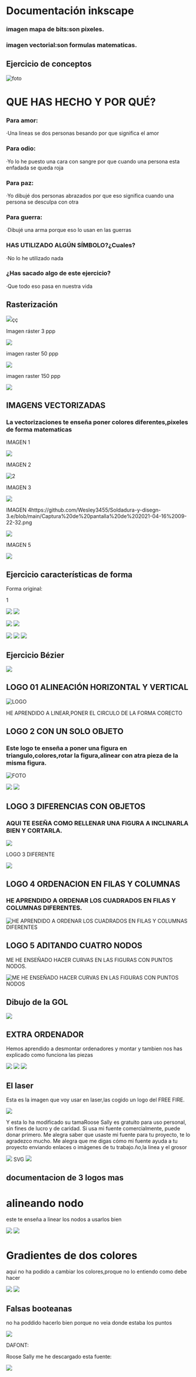 # Documentación inkscape

### imagen mapa de bits:son pixeles.

### imagen vectorial:son formulas matematicas.

## Ejercicio de conceptos

![foto](https://github.com/Wesley3455/Soldadura-y-disegn-3.e/blob/main/wesley%20dibujo.jpg)

# QUE HAS HECHO Y POR QUÉ?

### Para amor:

·Una lineas se dos personas besando por que significa el amor

### Para odio:

·Yo lo he puesto una cara con sangre por que cuando una persona esta enfadada se queda roja

### Para paz:

·Yo dibujé dos personas abrazados por que eso significa cuando una persona se desculpa con otra

### Para guerra:

·Dibujé una arma porque eso lo usan en las guerras 

### HAS UTILIZADO ALGÚN SÍMBOLO?¿Cuales?

·No lo he utilizado nada 

### ¿Has sacado algo de este ejercicio?

·Que todo eso pasa en nuestra vida

## Rasterización


![](https://raw.githubusercontent.com/Wesley3455/Soldadura-y-disegn-3.e/4031af05e05df972cde74e512c2421056919aeba/imagen%20vectorial.svg)çç

Imagen ráster 3 ppp

![](https://raw.githubusercontent.com/Wesley3455/Soldadura-y-disegn-3.e/main/rect88.png)

imagen raster 50 ppp

![](https://github.com/Wesley3455/Soldadura-y-disegn-3.e/blob/main/rect88wb.png)

imagen raster 150 ppp

![](https://github.com/Wesley3455/Soldadura-y-disegn-3.e/blob/main/rect88150.png)

## IMAGENS VECTORIZADAS 


### La vectorizaciones te enseña poner colores diferentes,pixeles de forma matematicas


IMAGEN 1

![](https://github.com/Wesley3455/Soldadura-y-disegn-3.e/blob/main/imagen%20vectorizada%202.svg)

IMAGEN 2

![2](https://github.com/Wesley3455/Soldadura-y-disegn-3.e/blob/main/imagen%20vectorizada%203.svg)

IMAGEN 3

![](https://github.com/Wesley3455/Soldadura-y-disegn-3.e/blob/main/imagen%20vectorizada%204.svg)

IMAGEN 4https://github.com/Wesley3455/Soldadura-y-disegn-3.e/blob/main/Captura%20de%20pantalla%20de%202021-04-16%2009-22-32.png

![](https://github.com/Wesley3455/Soldadura-y-disegn-3.e/blob/main/leon%20vectorizado%201.svg)

IMAGEN 5

![](https://github.com/Wesley3455/Soldadura-y-disegn-3.e/blob/main/imagen%20vectorizada%20CON%20DETECCION%20DE%20BORDES%20.svg)

## Ejercicio características de forma

Forma original:

1

![](https://github.com/Wesley3455/Soldadura-y-disegn-3.e/blob/main/Captura%20de%20pantalla%20de%202021-03-25%2012-32-58.png)
![](https://github.com/Wesley3455/Soldadura-y-disegn-3.e/blob/main/Captura%20de%20pantalla%20de%202021-03-25%2013-06-30.png)


![](https://github.com/Wesley3455/Soldadura-y-disegn-3.e/blob/main/Captura%20de%20pantalla%20de%202021-03-25%2012-57-01.png)
![](https://github.com/Wesley3455/Soldadura-y-disegn-3.e/blob/main/Captura%20de%20pantalla%20de%202021-03-25%2012-33-29.png)


![](https://github.com/Wesley3455/Soldadura-y-disegn-3.e/blob/main/Captura%20de%20pantalla%20de%202021-03-25%2012-33-29.png)
![](https://github.com/Wesley3455/Soldadura-y-disegn-3.e/blob/main/Captura%20de%20pantalla%20de%202021-03-25%2013-03-14.png)
![](https://github.com/Wesley3455/Soldadura-y-disegn-3.e/blob/main/Captura%20de%20pantalla%20de%202021-03-25%2013-08-35.png)


## Ejercicio Bézier

![](https://github.com/Wesley3455/Soldadura-y-disegn-3.e/blob/main/Captura%20de%20pantalla%20de%202021-03-25%2013-25-30.png)

## LOGO 01 ALINEACIÓN HORIZONTAL Y VERTICAL 

![LOGO](https://github.com/Wesley3455/Soldadura-y-disegn-3.e/blob/main/WESLEY%20BC.svg)

HE APRENDIDO A LINEAR,PONER EL CIRCULO DE LA FORMA CORECTO

## LOGO 2 CON UN SOLO OBJETO

### Este logo te enseña a poner una figura en triangulo,colores,rotar la figura,alinear con atra pieza de la misma figura.

![FOTO](https://github.com/Wesley3455/Soldadura-y-disegn-3.e/blob/main/Captura%20de%20pantalla%20de%202021-04-08%2012-29-59.png)


![](https://github.com/Wesley3455/Soldadura-y-disegn-3.e/blob/main/Captura%20de%20pantalla%20de%202021-04-08%2012-27-05.png)
![](https://github.com/Wesley3455/Soldadura-y-disegn-3.e/blob/main/Captura%20de%20pantalla%20de%202021-04-08%2012-30-49.png)

## LOGO 3 DIFERENCIAS CON OBJETOS

### AQUI TE ESEÑA COMO RELLENAR UNA FIGURA A INCLINARLA BIEN Y CORTARLA.

![](https://github.com/Wesley3455/Soldadura-y-disegn-3.e/blob/main/Captura%20de%20pantalla%20de%202021-04-08%2013-02-48.png)

LOGO 3 DIFERENTE

![](https://github.com/Wesley3455/Soldadura-y-disegn-3.e/blob/main/Captura%20de%20pantalla%20de%202021-04-08%2013-13-40.png)

## LOGO 4   ORDENACION EN FILAS Y COLUMNAS

### HE APRENDIDO A ORDENAR LOS CUADRADOS EN FILAS Y COLUMNAS DIFERENTES.

![HE APRENDIDO A ORDENAR LOS CUADRADOS EN FILAS Y COLUMNAS DIFERENTES](https://github.com/Wesley3455/Soldadura-y-disegn-3.e/blob/main/Captura%20de%20pantalla%20de%202021-04-08%2013-37-17.png)

## LOGO 5 ADITANDO CUATRO NODOS 

ME HE ENSEÑADO HACER CURVAS EN LAS FIGURAS CON PUNTOS NODOS.

![ME HE ENSEÑADO HACER CURVAS EN LAS FIGURAS CON PUNTOS NODOS](https://github.com/Wesley3455/Soldadura-y-disegn-3.e/blob/main/Captura%20de%20pantalla%20de%202021-04-08%2013-52-49.png)

## Dibujo de la GOL

![](https://github.com/Wesley3455/Soldadura-y-disegn-3.e/blob/main/Captura%20de%20pantalla%20de%202021-04-09%2012-13-56.png)


## EXTRA ORDENADOR

Hemos aprendido a desmontar ordenadores y montar y tambien nos has explicado como funciona las piezas 


![](https://github.com/Wesley3455/Soldadura-y-disegn-3.e/blob/main/1618471274924.jpg)
![](https://github.com/Wesley3455/Soldadura-y-disegn-3.e/blob/main/1618471274927.jpg)
![](https://github.com/Wesley3455/Soldadura-y-disegn-3.e/blob/main/1618471274929.jpg)

## El laser

Esta es la imagen que voy  usar en laser,las cogido un logo del FREE FIRE.


![](https://github.com/Wesley3455/Soldadura-y-disegn-3.e/blob/main/Captura%20de%20pantalla%20de%202021-04-15%2010-09-17.png)


Y esta lo ha modificado su tamaRoose Sally es gratuito para uso personal, sin fines de lucro y de caridad.
Si usa mi fuente comercialmente, puede donar primero.
Me alegra saber que usaste mi fuente para tu proyecto, te lo agradezco mucho. Me alegra que me digas cómo mi fuente ayuda a tu proyecto enviando enlaces o imágenes de tu trabajo.ño,la linea y el grosor

![](https://github.com/Wesley3455/Soldadura-y-disegn-3.e/blob/main/Captura%20de%20pantalla%20de%202021-04-15%2010-10-40.png)
SVG
![](https://github.com/Wesley3455/Soldadura-y-disegn-3.e/blob/main/logo%20free%20fire.svg)


## documentacion de 3 logos mas 

# alineando nodo

 este te enseña a linear los nodos a usarlos bien 

![](https://github.com/Wesley3455/Soldadura-y-disegn-3.e/blob/main/Captura%20de%20pantalla%20de%202021-04-16%2009-22-32.png)
![](https://github.com/Wesley3455/Soldadura-y-disegn-3.e/blob/main/Captura%20de%20pantalla%20de%202021-04-16%2009-27-18.png)



# Gradientes de dos colores

aqui no ha podido a cambiar los colores,proque no lo entiendo como debe hacer 

![](https://github.com/Wesley3455/Soldadura-y-disegn-3.e/blob/main/Captura%20de%20pantalla%20de%202021-04-16%2009-45-02.png)
![](https://github.com/Wesley3455/Soldadura-y-disegn-3.e/blob/main/Captura%20de%20pantalla%20de%202021-04-16%2009-45-22.png)


## Falsas booteanas

no ha poddido hacerlo bien porque no veia donde estaba los puntos 

![](https://github.com/Wesley3455/Soldadura-y-disegn-3.e/blob/main/Captura%20de%20pantalla%20de%202021-04-16%2010-28-19.png)


DAFONT:

[](https://www.dafont.com/es/)

Roose Sally
me he descargado esta fuente:

![](https://github.com/Wesley3455/Soldadura-y-disegn-3.e/blob/main/Captura%20de%20pantalla%20de%202021-04-19%2010-20-36.png)
